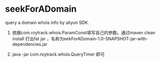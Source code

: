 # seekForADomain
query a domain whois info by aliyun SDK.

1. 依据com.roytrack.whois.ParamConst填写自己的参数。通过maven clean install
打出fat jar ，名称为eekForADomain-1.0-SNAPSHOT-jar-with-dependencies.jar

2. java -jar com.roytrack.whois.QueryTimer 即可